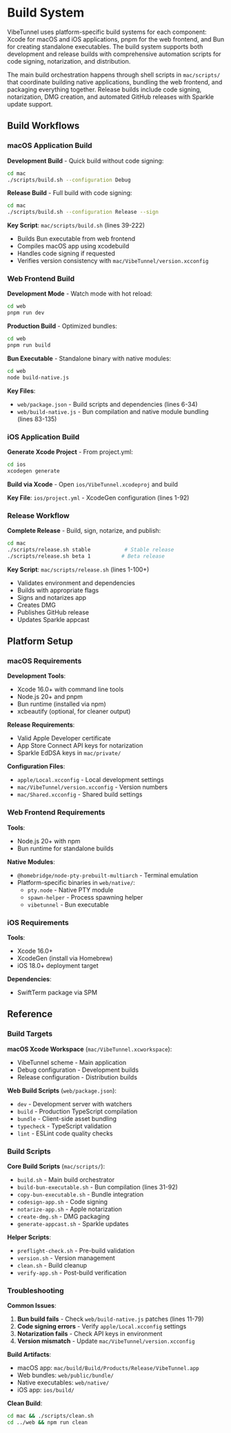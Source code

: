 <!-- Generated: 2025-06-21 16:24:00 UTC -->
# Build System

VibeTunnel uses platform-specific build systems for each component: Xcode for macOS and iOS applications, pnpm for the web frontend, and Bun for creating standalone executables. The build system supports both development and release builds with comprehensive automation scripts for code signing, notarization, and distribution.

The main build orchestration happens through shell scripts in `mac/scripts/` that coordinate building native applications, bundling the web frontend, and packaging everything together. Release builds include code signing, notarization, DMG creation, and automated GitHub releases with Sparkle update support.

## Build Workflows

### macOS Application Build

**Development Build** - Quick build without code signing:
```bash
cd mac
./scripts/build.sh --configuration Debug
```

**Release Build** - Full build with code signing:
```bash
cd mac
./scripts/build.sh --configuration Release --sign
```

**Key Script**: `mac/scripts/build.sh` (lines 39-222)
- Builds Bun executable from web frontend
- Compiles macOS app using xcodebuild
- Handles code signing if requested
- Verifies version consistency with `mac/VibeTunnel/version.xcconfig`

### Web Frontend Build

**Development Mode** - Watch mode with hot reload:
```bash
cd web
pnpm run dev
```

**Production Build** - Optimized bundles:
```bash
cd web
pnpm run build
```

**Bun Executable** - Standalone binary with native modules:
```bash
cd web
node build-native.js
```

**Key Files**:
- `web/package.json` - Build scripts and dependencies (lines 6-34)
- `web/build-native.js` - Bun compilation and native module bundling (lines 83-135)

### iOS Application Build

**Generate Xcode Project** - From project.yml:
```bash
cd ios
xcodegen generate
```

**Build via Xcode** - Open `ios/VibeTunnel.xcodeproj` and build

**Key File**: `ios/project.yml` - XcodeGen configuration (lines 1-92)

### Release Workflow

**Complete Release** - Build, sign, notarize, and publish:
```bash
cd mac
./scripts/release.sh stable           # Stable release
./scripts/release.sh beta 1          # Beta release
```

**Key Script**: `mac/scripts/release.sh` (lines 1-100+)
- Validates environment and dependencies
- Builds with appropriate flags
- Signs and notarizes app
- Creates DMG
- Publishes GitHub release
- Updates Sparkle appcast

## Platform Setup

### macOS Requirements

**Development Tools**:
- Xcode 16.0+ with command line tools
- Node.js 20+ and pnpm
- Bun runtime (installed via npm)
- xcbeautify (optional, for cleaner output)

**Release Requirements**:
- Valid Apple Developer certificate
- App Store Connect API keys for notarization
- Sparkle EdDSA keys in `mac/private/`

**Configuration Files**:
- `apple/Local.xcconfig` - Local development settings
- `mac/VibeTunnel/version.xcconfig` - Version numbers
- `mac/Shared.xcconfig` - Shared build settings

### Web Frontend Requirements

**Tools**:
- Node.js 20+ with npm
- Bun runtime for standalone builds

**Native Modules**:
- `@homebridge/node-pty-prebuilt-multiarch` - Terminal emulation
- Platform-specific binaries in `web/native/`:
  - `pty.node` - Native PTY module
  - `spawn-helper` - Process spawning helper
  - `vibetunnel` - Bun executable

### iOS Requirements

**Tools**:
- Xcode 16.0+
- XcodeGen (install via Homebrew)
- iOS 18.0+ deployment target

**Dependencies**:
- SwiftTerm package via SPM

## Reference

### Build Targets

**macOS Xcode Workspace** (`mac/VibeTunnel.xcworkspace`):
- VibeTunnel scheme - Main application
- Debug configuration - Development builds
- Release configuration - Distribution builds

**Web Build Scripts** (`web/package.json`):
- `dev` - Development server with watchers
- `build` - Production TypeScript compilation
- `bundle` - Client-side asset bundling
- `typecheck` - TypeScript validation
- `lint` - ESLint code quality checks

### Build Scripts

**Core Build Scripts** (`mac/scripts/`):
- `build.sh` - Main build orchestrator
- `build-bun-executable.sh` - Bun compilation (lines 31-92)
- `copy-bun-executable.sh` - Bundle integration
- `codesign-app.sh` - Code signing
- `notarize-app.sh` - Apple notarization
- `create-dmg.sh` - DMG packaging
- `generate-appcast.sh` - Sparkle updates

**Helper Scripts**:
- `preflight-check.sh` - Pre-build validation
- `version.sh` - Version management
- `clean.sh` - Build cleanup
- `verify-app.sh` - Post-build verification

### Troubleshooting

**Common Issues**:

1. **Bun build fails** - Check `web/build-native.js` patches (lines 11-79)
2. **Code signing errors** - Verify `apple/Local.xcconfig` settings
3. **Notarization fails** - Check API keys in environment
4. **Version mismatch** - Update `mac/VibeTunnel/version.xcconfig`

**Build Artifacts**:
- macOS app: `mac/build/Build/Products/Release/VibeTunnel.app`
- Web bundles: `web/public/bundle/`
- Native executables: `web/native/`
- iOS app: `ios/build/`

**Clean Build**:
```bash
cd mac && ./scripts/clean.sh
cd ../web && npm run clean
```